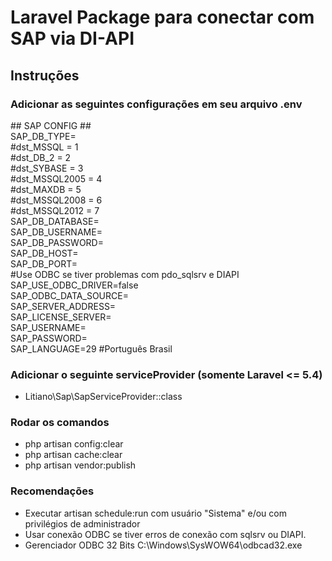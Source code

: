 # Laravel Package para conectar com SAP via DI-API

## Instruções
### Adicionar as seguintes configurações em seu arquivo .env

\#\# SAP CONFIG ##<br/>
SAP_DB_TYPE=<br/>
\#dst_MSSQL = 1<br/>
\#dst_DB_2 = 2<br/>
\#dst_SYBASE = 3<br/>
\#dst_MSSQL2005 = 4<br/>
\#dst_MAXDB = 5<br/>
\#dst_MSSQL2008 = 6<br/>
\#dst_MSSQL2012 = 7<br/>
SAP_DB_DATABASE=<br/>
SAP_DB_USERNAME=<br/>
SAP_DB_PASSWORD=<br/>
SAP_DB_HOST=<br/>
SAP_DB_PORT=<br/>
\#Use ODBC se tiver problemas com pdo_sqlsrv e DIAPI<br/>
SAP_USE_ODBC_DRIVER=false<br/>
SAP_ODBC_DATA_SOURCE=<br/>
SAP_SERVER_ADDRESS=<br/>
SAP_LICENSE_SERVER=<br/>
SAP_USERNAME=<br/>
SAP_PASSWORD=<br/>
SAP_LANGUAGE=29 #Português Brasil<br/>

### Adicionar o seguinte serviceProvider (somente Laravel <= 5.4)
* Litiano\Sap\SapServiceProvider::class

### Rodar os comandos
* php artisan config:clear
* php artisan cache:clear
* php artisan vendor:publish

### Recomendações
* Executar artisan schedule:run com usuário "Sistema" e/ou com privilégios de administrador
* Usar conexão ODBC se tiver erros de conexão com sqlsrv ou DIAPI.
* Gerenciador ODBC 32 Bits C:\Windows\SysWOW64\odbcad32.exe